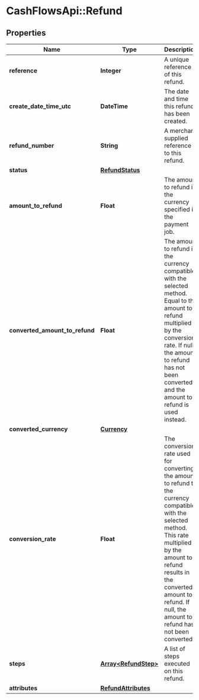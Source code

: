 # CashFlowsApi::Refund

## Properties
Name | Type | Description | Notes
------------ | ------------- | ------------- | -------------
**reference** | **Integer** | A unique reference of this refund. | [optional] 
**create_date_time_utc** | **DateTime** | The date and time this refund has been created. | [optional] 
**refund_number** | **String** | A merchant supplied reference to this refund. | [optional] 
**status** | [**RefundStatus**](RefundStatus.md) |  | [optional] 
**amount_to_refund** | **Float** | The amount to refund in the currency specified in the payment job. | [optional] 
**converted_amount_to_refund** | **Float** | The amount to refund in the currency compatible with the selected method.  Equal to the amount to refund multiplied by the conversion rate.  If null, the amount to refund has not been converted and the amount to refund is used instead. | [optional] 
**converted_currency** | [**Currency**](Currency.md) |  | [optional] 
**conversion_rate** | **Float** | The conversion rate used for converting the amount to refund to the currency compatible with the selected method.  This rate multiplied by the amount to refund results in the converted amount to refund.  If null, the amount to refund has not been converted. | [optional] 
**steps** | [**Array&lt;RefundStep&gt;**](RefundStep.md) | A list of steps executed on this refund. | [optional] 
**attributes** | [**RefundAttributes**](RefundAttributes.md) |  | [optional] 


